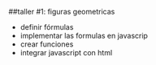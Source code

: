 

##taller #1: figuras geometricas

- definir fórmulas
- implementar las formulas en javascrip
- crear funciones
- integrar javascript con html
